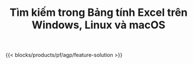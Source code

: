 ﻿---
title: Tìm kiếm trong Bảng tính Excel trên Windows, Linux và macOS 
weight: 7730
url: /vi/search
description: Ứng dụng và API miễn phí để tìm kiếm văn bản trong các tệp XLS, XLSX và ODS
---
{{< blocks/products/pf/agp/feature-solution >}} 


